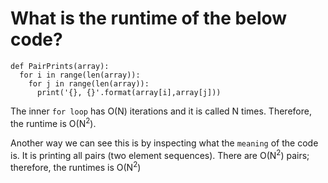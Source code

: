 # What is the runtime of the below code?

```
def PairPrints(array):
  for i in range(len(array)):
    for j in range(len(array)):
      print('{}, {}'.format(array[i],array[j]))
```

The inner `for loop` has O(N) iterations and it is called N times. Therefore, the runtime is O(N<sup>2</sup>).

Another way we can see this is by inspecting what the `meaning` of the code is. It is printing all pairs (two element sequences). There are O(N<sup>2</sup>) pairs; therefore, the runtimes is O(N<sup>2</sup>)

